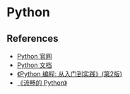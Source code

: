 # Python

## References

- [Python 官网](https://www.python.org/)
- [Python 文档](https://docs.python.org/zh-cn/3/index.html)
- [《Python 编程: 从入门到实践》(第2版)]()
- [《流畅的 Python》]()